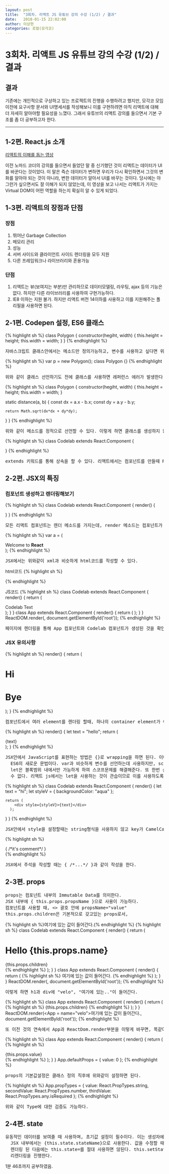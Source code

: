 ```yaml
---
layout: post
title:  "3회차. 리액트 JS 유튜브 강의 수강 (1/2) / 결과"
date:   2018-01-15 22:02:00
author: 이상현
categories: 로컬(모각코)
---
```


# 3회차. 리액트 JS 유튜브 강의 수강 (1/2) / 결과

## 결과

기존에는 개인적으로 구상하고 있는 프로젝트의 진행을 수행하려고 했지만, 모각코 모임이전에 요구사항 문서와 UI명세서를 작성해보니 이를 구현하려면 아직 리액트에 대해 더 자세히 알아야할 필요성을 느꼈다. 그래서 유튜브의 리액트 강의를 들으면서 기본 구조를 좀 더 공부하고자 한다.

---

## 1-2편. React.js 소개

[리액트의 이해를 돕는 영상](https://www.youtube.com/watch?v=BYbgopx44vo)

이전 노마드 코더의 강의를 들으면서 들었던 말 중 신기했던 것이 리액트는 데이터가 UI를 바꾼다는 것이었다. 이 말은 즉슨 데이터가 변하면 우리가 다시 확인하면서 그것의 변화를 알아야 되는 것이 아니라, 변한 데이터가 알아서 UI를 바꾸는 것이다. 당시에는 아 그런가 싶으면서도 잘 이해가 되지 않았는데, 이 영상을 보고 나서는 리액트가 가지는 Virtual DOM이 어떤 역할을 하는지 확실히 알 수 있게 되었다.

## 1-3편. 리액트의 장점과 단점

### 장점
1. 뛰어난 Garbage Collection
2. 메모리 관리
3. 성능
4. 서버 사이드와 클라이언트 사이드 렌더링을 모두 지원
5. 다른 프레임워크나 라이브러리와 혼용가능

### 단점
1. 리액트는 뷰(보여지는 부분)만 관리하므로 데이터모델링, 라우팅, ajax 등의 기능은 없다. 하지만 다른 라이브러리를 사용하여 구현가능하다.
2. IE8 이하는 지원 불가. 하지만 리액트 버전 14이하를 사용하고 이를 지원해주는 폴리필을 사용하면 된다.

## 2-1편. Codepen 설정, ES6 클래스

{% highlight sh %}
class Polygon {
  constructor(hegiht, width) {
    this.height = height;
    this.width = width;
  }
}
{% endhighlight %}
<pre>자바스크립트 클래스안에서는 메소드만 정의가능하고, 변수를 사용하고 싶다면 위처럼 생성자를 통해 initialize를 해야한다.</pre>

{% highlight sh %}
var p = new Polygon();
class Polygon {}
{% endhighlight %}
<pre>위와 같이 클래스 선언하기도 전에 클래스를 사용하면 레퍼런스 에러가 발생한다.</pre>

{% highlight sh %}
class Polygon {
  constructor(hegiht, width) {
    this.height = height;
    this.width = width;
  }

  static distance(a, b) {
    const dx = a.x - b.x;
    const dy = a.y - b.y;

    return Math.sqrt(dx*dx + dy*dy);
  }
}
{% endhighlight %}
<pre>위와 같이 메소드를 정적으로 선언할 수 있다. 이렇게 하면 클래스를 생성하지 않고도 메소드를 사용할 수 있다는 차이점이 있다.</pre>

{% highlight sh %}
class Codelab extends React.Component {

}
{% endhighlight %}
<pre>extends 키워드를 통해 상속을 할 수 있다. 리액트에서는 컴포넌트를 만들때 React.Component를 상속한다. 상속을 했을때 super키워드를 통해 상위 클래스에서 정의된 것에 접근할 수 있다.</pre>

## 2-2편. JSX의 특징

### 컴포넌트 생성하고 렌더링해보기
{% highlight sh %}
class Codelab extends React.Component {
  render() {

  }
}
{% endhighlight %}
<pre>모든 리액트 컴포넌트는 렌더 메소드를 가지는데, render 메소드는 컴포넌트가 어떻게 생길지 정의를 해준다.</pre>

{% highlight sh %}
var a = (
    <div>
      Welcome to <b>React</b>
    </div>
  );
{% endhighlight %}
<pre>JSX에서는 위와같이 xml과 비슷하게 html코드를 작성할 수 있다.</pre>

html코드
{% highlight sh %}
<div id="root"></div>
{% endhighlight %}

JS코드
{% highlight sh %}
class Codelab extends React.Component {
  render() {
    return (
      <div>Codelab Text</div>
      );
  }
}
class App extends React.Component {
  render() {
    return (
        <Codelab/>
      );
  }
}
ReactDOM.render(<App/>, document.getElementById('root'));
{% endhighlight %}
<pre>페이지에 렌더링을 통해 App 컴포넌트와 Codelab 컴포넌트가 생성된 것을 확인할 수 있었다.</pre>

### JSX 유의사항
{% highlight sh %}
render() {
  return (
      <div>
        <h1>Hi</h1>
        <h1>Bye</h1>
      </div>
    );
}
{% endhighlight %}
<pre>컴포넌트에서 여러 element를 렌더링 할때, 하나의 container element가 이를 모두 포함하는 형태가 되어야 한다.</pre>

{% highlight sh %}
render() {
  let text = "hello";
  return (
      <div>{text}</div>
    );
}
{% endhighlight %}
<pre>JSX안에서 JavaScript를 표현하는 방법은 {}로 wrapping을 하면 된다. 이때 let이라는 키워드는
  ES6의 새로운 문법이다. var과 비슷하게 변수를 선언하는데 사용하지만, scope가 함수단위인데 비해,
  let은 블록범위 내에서만 가능하게 하여 스코프문제를 해결해준다. 또 한번 선언이 되었으면 다시 선언될
  수 없다. 리액트 js에서는 let을 사용하는 것이 관습이므로 이를 사용하도록 한다.</pre>

{% highlight sh %}
class Codelab extends React.Component {
  render() {
    let text = "hi";
    let styleV = {
      backgroundColor: "aqua"
    };

    return (
        <div style={styleV}>{text}</div>
      );
  }
}
{% endhighlight %}
<pre>JSX안에서 style을 설정할때는 string형식을 사용하지 않고 key가 CamelCase인 객체가 사용된다. (ex) background-Color X)</pre>

{% highlight sh %}
<div>
{ /*it's comment*/ }
</div>
{% endhighlight %}
<pre>JSX에서 주석을 작성할 때는 { /*...*/ }과 같이 작성을 한다.</pre>

## 2-3편. props

<pre>props는 컴포넌트 내부의 Immutable Data를 의미한다.
JSX 내부에 { this.props.propsName }으로 사용이 가능하다.
컴포넌트를 사용할 때, <> 괄호 안에 propsName="value"
this.props.children은 기본적으로 갖고있는 props로서,</pre>
{% highlight sh %}<Cpnt>여기에 있는 값이 들어간다.</Cpnt>{% endhighlight %}
{% highlight sh %}
class Codelab extends React.Component {
  render() {
    return (
        <div>
          <h1>Hello {this.props.name}</h1>
          <div>{this.props.children}</div>
        </div>
        {% endhighlight %}
      );
  }
}
class App extends React.Component {
  render() {
    return (
      {% highlight sh %}
        <Codelab name="velo">여기에 있는 값이 들어간다.</Codelab>
        {% endhighlight %}
      );
  }
}
ReactDOM.render(<App/>, document.getElementById('root'));
{% endhighlight %}
<pre>이렇게 하면 h1과 div에 "velo", "여기에 있는.."이 들어간다.</pre>

{% highlight sh %}
class App extends React.Component {
  render() {
    return (
      {% highlight sh %}
        <Codelab name={this.props.name}>{this.props.children}</Codelab>
        {% endhighlight %}
      );
  }
}
ReactDOM.render(<App = name="velo">여기에 있는 값이 들어간다.</App>, document.getElementById('root'));
{% endhighlight %}
<pre>또 이전 것의 연속에서 App과 ReactDom.render부분을 이렇게 바꾸면, 똑같이 동작한다.</pre>

{% highlight sh %}
class App extends React.Component {
  render() {
    return (
      {% highlight sh %}
        <div>{this.props.value}</div>
        {% endhighlight %}
      );
  }
}
App.defaultProps = {
  value: 0
};
{% endhighlight %}
<pre>props의 기본값설정은 클래스 정의 직후에 위와같이 설정하면 된다.</pre>

{% highlight sh %}
App.propTypes = {
  value: React.PropTypes.string,
  secondValue: React.PropTypes.number,
  thirdValue: React.PropTypes.any.isRequired
};
{% endhighlight %}
<pre>위와 같이 Type에 대한 검증도 가능하다.</pre>

## 2-4편. state

<pre>유동적인 데이터를 보여줄 때 사용하며, 초기값 설정이 필수이다. 이는 생성자에서 this.state = {}으로 설정한다.
  JSX 내부에서는 {this.state.stateName}으로 사용한다. 값을 수정할 때에는 this.setState({...})로 변경하며,
  렌더링 된 다음에는 this.state=를 절대 사용하면 않된다. this.setState는 state를 변경하면서 안전한 방법으로
  리렌더링을 진행한다.</pre>

  1분 46초까지 공부하였음.
